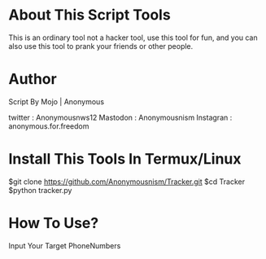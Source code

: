 # About This Script Tools
This is an ordinary tool not a hacker tool, use this tool for fun, and you can also use this tool to prank your friends or other people.



# Author
Script By Mojo | Anonymous

twitter : Anonymousnws12
Mastodon : Anonymousnism
Instagran : anonymous.for.freedom


# Install This Tools In Termux/Linux
$git clone https://github.com/Anonymousnism/Tracker.git
$cd Tracker
$python tracker.py

# How To Use?
Input Your Target PhoneNumbers
